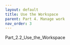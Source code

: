 ```yaml
---
layout: default
title: Use the Workspace
parent: Part 4. Manage work
nav_order: 3
---
```

Part_2.2_Use_the_Workspace